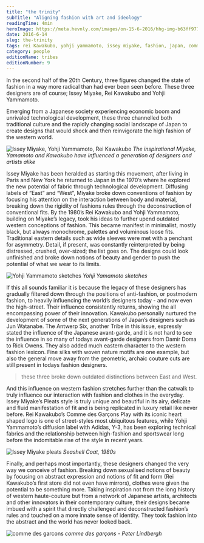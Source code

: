 ```yaml
---
title: "the trinity"
subTitle: "Aligning fashion with art and ideology"
readingTime: 4min
heroImage: https://meta.hevnly.com/images/on-15-6-2016/hhg-img-b63ff977-d6eb-4bc5-9d17-f5359cf1df7d.png
date: 2016-6-14
slug: the-trinity
tags: rei Kawakubo, yohji yammamoto, issey miyake, fashion, japan, comme des garçon
category: people
editionName: tribes
editionNumber: 9
---
```


In the second half of the 20th Century, three figures changed the state of fashion in a way more radical than had ever been seen before. These three designers are of course; Issey Miyake, Rei Kawakubo and Yohji Yammamoto.

Emerging from a Japanese society experiencing economic boom and unrivaled technological development, these three channelled both traditional culture and the rapidly changing social landscape of Japan to create designs that would shock and then reinvigorate the high fashion of the western world.


![Issey Miyake, Yohji Yammamoto, Rei Kawakubo](https://meta.hevnly.com/images/on-15-6-2016/hhg-img-f7e3f593-226f-48c7-9767-837bfad3a6e9.png)
*The inspirational Miyake, Yamamoto and Kawakubo have influenced a generation of designers and artists alike*

Issey Miyake has been heralded as starting this movement, after living in Paris and New York he returned to Japan in the 1970’s where he explored the new potential of fabric through technological development. Diffusing labels of “East” and “West”, Miyake broke down conventions of fashion by focusing his attention on the interaction between body and material, breaking down the rigidity of fashions rules through the deconstruction of conventional fits. By the 1980’s Rei Kawakubo and Yohji Yammamoto, building on Miyake’s legacy, took his ideas to further upend outdated western conceptions of fashion. This became manifest in minimalist, mostly black, but always monochrome, palettes and voluminous loose fits. Traditional eastern details such as wide sleeves were met with a penchant for asymmetry. Detail, if present, was constantly reinterpreted by being distressed, crushed, over-sized; the list goes on. The designs could look unfinished and broke down notions of beauty and gender to push the potential of what we wear to its limits.

![Yohji Yammamoto sketches](https://meta.hevnly.com/images/on-15-6-2016/hhg-img-2ba2663c-15d1-4a04-911b-21e50ddad842.png)
*Yohji Yamamoto sketches*

If this all sounds familiar it is because the legacy of these designers has gradually filtered down through the positions of anti-fashion, or postmodern fashion, to heavily influencing the world’s designers today - and now even the high-street. Their influence consistently returns, showing the all encompassing power of their innovation. Kawakubo personally nurtured the development of some of the next generations of Japan’s designers such as Jun Watanabe. The Antwerp Six, another Tribe in this issue, expressly stated the influence of the Japanese avant-garde, and it is not hard to see the influence in so many of todays avant-garde designers from Damir Doma to Rick Owens. They also added much eastern character to the western fashion lexicon. Fine silks with woven nature motifs are one example, but also the general move away from the geometric, archaic couture cuts are still present in todays fashion designers.

>these three broke down outdated distinctions between East and West.

And this influence on western fashion stretches further than the catwalk to truly influence our interaction with fashion and clothes in the everyday. Issey Miyake’s Pleats style is truly unique and beautiful in its airy, delicate and fluid manifestation of fit and is being replicated in luxury retail like never before. Rei Kawakubo’s Comme des Garçons Play with its iconic heart shaped logo is one of street-styles most ubiquitous features, while Yohji Yammamoto’s diffusion label with Adidas, Y-3, has been exploring technical fabrics and the relationship between high-fashion and sportswear long before the indomitable rise of the style in recent years.

![Issey Miyake pleats](https://meta.hevnly.com/images/on-15-6-2016/hhg-img-467cd837-cfe5-4159-abc0-ac9dba090512.png)
*Seashell Coat, 1980s*

Finally, and perhaps most importantly, these designers changed the very way we conceive of fashion. Breaking down sexualised notions of beauty by focusing on abstract expression and notions of fit and form (Rei Kawakubo’s first store did not even have mirrors), clothes were given the potential to be something more. Taking inspiration not from the long history of western haute-couture but from a network of Japanese artists, architects and other innovators in their contemporary culture, their designs became imbued with a spirit that directly challenged and deconstructed fashion’s rules and touched on a more innate sense of identity. They took fashion into the abstract and the world has never looked back.

![comme des garcons](https://meta.hevnly.com/images/on-15-6-2016/hhg-img-984d1b90-a545-4f17-952b-5a28984db147.png)
*comme des garçons - Peter Lindbergh*
